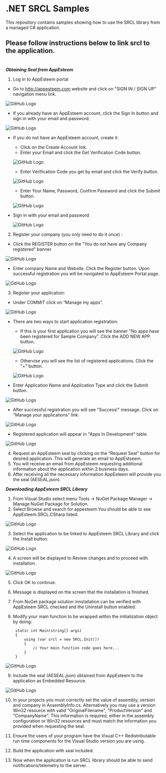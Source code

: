 # .NET SRCL Samples

This repository contains samples showing how to use the SRCL library from a managed C# application.
## Please follow instructions below to link srcl to the application.
# 
_**Obtaining Seal from AppEsteem**_
1) Log in to AppEsteem portal
* Go to <http://appesteem.com> website and click on 
"SIGN IN / SIGN UP" navigation menu link.

![GitHub Logo](../media/createAccount_1.png)

* If you already have an AppEsteem account, click the Sign In button and sign in with your email and password.

![GitHub Logo](../media/createAccount_2.png)

* If you do not have an AppEsteem account, create it:
    
    - Click on the Create Account link.
    - Enter your Email and click the Get Verification Code button.

    ![GitHub Logo](../media/createAccount_3.png)

    - Enter Verification Code you get by email and click the Verify button.

    ![GitHub Logo](../media/createAccount_4.png)

    - Enter Your Name, Password, Confirm Password and click the Submit button.

    ![GitHub Logo](../media/createAccount_5.png)

* Sign in with your email and password

    ![GitHub Logo](../media/createAccount_6.png)


2) Register your company (you only need to do it once) :
* Click the REGISTER button on the "You do not have any Company registered" banner. 

![GitHub Logo](../media/registerCompany1.png)

* Enter company Name and Website. Click the Register button. Upon successful registration you will be navigated to AppEsteem Portal page.

![GitHub Logo](../media/registerCompany2.png)

3) Register your application:
* Under COMMIT click on “Manage my apps”.

![GitHub Logo](../media/registerApplication_1.png)

* There are two ways to start application registration:
  - If this is your first application you will see the banner "No apps have been registered for Sample Company". Click the ADD NEW APP button.

  ![GitHub Logo](../media/registerApplication_2.png)

  - Othervise you will see the list of registered applications. Click the "+" button.

  ![GitHub Logo](../media/registerApplication_5.png)

* Enter Application Name and Application Type and click the Submit button.

![GitHub Logo](../media/registerApplication_3.png)

* After successful registration you will see "Success!" message. Click on "Manage your applications" link.

![GitHub Logo](../media/registerApplication_4.png)

* Registered application will appear in "Apps In Development" table.

![GitHub Logo](../media/registerApplication_5.png)

4) Request an AppEsteem seal by clicking on the “Request Seal” button for desired application. This will generate an email to AppEstseem.
5) You will receive an email from AppEsteem requesting additional information about the application within 2 business days.
6) After receiving all the necessary information AppEsteem will provide you the seal (AESEAL.json).

_**Downloading AppEsteem SRCL Library**_
1) From Visual Studio select menu Tools -> NuGet Package Manager ->
 Manage NuGet Package for Solution.
2) Select Browse and search for appesteem.You should be able to see AppEsteem.SRCL.CSharp listed.

 ![GitHub Logo](../media/CSharp_FindPackage.png)

3) Select the application to be linked to AppEsteem SRCL Library and click the Install button.

![GitHub Logo](../media/csharp_InstallMessage_2.png)

4) A screen will be displayed to Review changes and to proceed with installation.

![GitHub Logo](../media/csharp_ReviewChanges_3.png)

5) Click OK to continue.

6) Message is displayed on the screen that the installation is finished.

7) From NuGet package solution innstallation can be verified with AppEsteem SRCL checked and the Uninstall button enabled.

8) Modify your main function to be wrapped within the initialization object by doing:
      
        static int Main(string[] args)
        {
            using (var srcl = new SRCL.Init())
            {
                // Your main function code goes here...
            }
        }

![GitHub Logo](../media/includingsrclincode.png)  

9) Include the seal (AESEAL.json) obtained from AppEsteem to the application as Embedded Resource.

![GitHub Logo](../media/Embeddedseal.png)

10) In your projects you must correctly set the value of assembly, version and company in AssemblyInfo.cs. Alternatively you may use a version Win32 resource with valid "OriginalFilename", "ProductVersion" and "CompanyName". This information is required, either in the assembly configuration or Win32 resources and must match the information you provided when requesting the seal.

11) Ensure the users of your program have the Visual C++ Redistributable run time components for the Visual Studio version you are using.

12) Build the application with seal included.

13) Now when the application is run SRCL library should be able to send notifications/telemetry to the server.